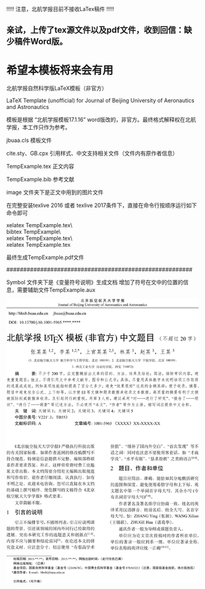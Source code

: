 
!!!!! 注意，北航学报目前不接收LaTex稿件 !!!!!

## 亲试，上传了tex源文件以及pdf文件，收到回信：缺少稿件Word版。
# 希望本模板将来会有用

北航学报自然科学版LaTeX模板（非官方）

LaTeX Template (unofficial) for Journal of Beijing University of Aeronautics and Astronautics

模板是根据 “北航学报模板17.1.16” word版改的，非官方。最终格式解释权在北航学报，本工作只作为参考。

jbuaa.cls 模板文件

cite.sty、GB.cpx 引用样式、中文支持相关文件（文件内有原作者信息）

TempExample.tex 正文内容

TempExample.bib 参考文献

image 文件夹下是正文中用到的图片文件

在完整安装texlive 2016 或者 texlive 2017条件下，直接在命令行按顺序运行如下命令即可

xelatex TempExample.tex\\  
bibtex TempExample\\  
xelatex TempExample.tex\\  
xelatex TempExample.tex 

最终生成TempExample.pdf文件

#######################################################

Symbol 文件夹下是《变量符号说明》生成文档
增加了符号在文中的位置的信息，需要辅助文件TempExample.aux


![shot](shot.png)



